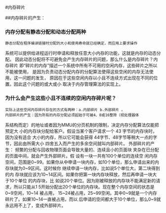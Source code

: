 #内存碎片

##内存碎片的产生：

###	内存分配有静态分配和动态分配两种

	静态分配在程序编译链接时分配的大小和使用寿命就已经确定，而应用上要求操作
系统可以提供给进程运行时申请和释放任意大小内存的功能，这就是内存的动态分配。
	因此动态分配将不可避免会产生内存碎片的问题，那么什么是内存碎片？内存碎片
即“碎片的内存”描述一个系统中所有不可用的空闲内存，这些碎片之所以不能被使用，
是因为负责动态分配内存的分配算法使得这些空闲的内存无法使用，这一问题的发生，
原因在于这些空闲内存以小且不连续方式出现在不同的位置。因此这个问题的或大或小
取决于内存管理算法的实现上。

### 为什么会产生这些小且不连续的空闲内存碎片呢？

	实际上这些空闲内存碎片存在的方式有两种：a.内部碎片 b.外部碎片 。
	内部碎片的产生：因为所有的内存分配必须起始于可被4、8或16整除（视处理器体
系结构而定）的地址或者因为MMU的分页机制的限制，决定内存分配算法仅能把预定大
小的内存块分配给客户。假设当某个客户请求一个 43 字节的内存块时，因为没有适合
大小的内存，所以它可能会获得 44字节、48字节等稍大一点的字节，因此由所需大小
四舍五入而产生的多余空间就叫内部碎片。
	外部碎片的产生： 频繁的分配与回收物理页面会导致大量的、连续且小的页面块
夹杂在已分配的页面中间，就会产生外部碎片。假 设有一块一共有100个单位的连续空
闲内存空间，范围是0~99。如果你从中申请一块内存，如10个单位，那么申请出来的内
存块就为0~9区间。这时候你 继续申请一块内存，比如说5个单位大，第二块得到的内
存块就应该为10~14区间。如果你把第一块内存块释放，然后再申请一块大于10个单位
的内存块，比 如说20个单位。因为刚被释放的内存块不能满足新的请求，所以只能从1
5开始分配出20个单位的内存块。现在整个内存空间的状态是0~9空闲，10~14 被占用，
15~24被占用，25~99空闲。其中0~9就是一个内存碎片了。如果10~14一直被占用，而以
后申请的空间都大于10个单位，那么0~9就 永远用不上了，变成外部碎片。
